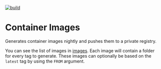 [![build](https://github.com/Eeems/images/actions/workflows/build.yml/badge.svg)](https://github.com/Eeems/images/actions/workflows/build.yml)
# Container Images
Generates container images nightly and pushes them to a private registry.

You can see the list of images in [images](images). Each image will contain a folder for every tag to generate. These images can optionally be based on the `latest` tag by using the `FROM` argument.
